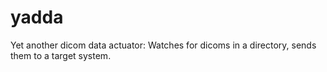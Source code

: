 yadda
=====

Yet another dicom data actuator: Watches for dicoms in a directory, sends them to a target system.
